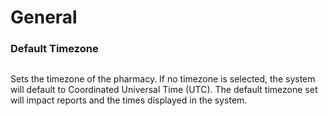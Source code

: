 # General

### Default Timezone

<figure><img src="../../../.gitbook/assets/Screenshot 2024-11-25 at 3.37.48 PM.png" alt=""><figcaption></figcaption></figure>

Sets the timezone of the pharmacy. If no timezone is selected, the system will default to Coordinated Universal Time (UTC). The default timezone set will impact reports and the times displayed in the system.
